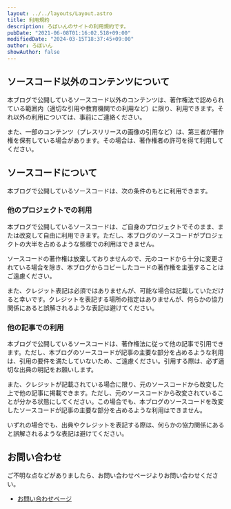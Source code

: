 ```yaml
---
layout: ../../layouts/Layout.astro
title: 利用規約
description: ろぼいんのサイトの利用規約です。
pubDate: "2021-06-08T01:16:02.518+09:00"
modifiedDate: "2024-03-15T18:37:45+09:00"
author: ろぼいん
showAuthor: false
---
```


## ソースコード以外のコンテンツについて

本ブログで公開しているソースコード以外のコンテンツは、著作権法で認められている範囲内（適切な引用や教育機関での利用など）に限り、利用できます。それ以外の利用については、事前にご連絡ください。

また、一部のコンテンツ（プレスリリースの画像の引用など）は、第三者が著作権を保有している場合があります。その場合は、著作権者の許可を得て利用してください。

## ソースコードについて

本ブログで公開しているソースコードは、次の条件のもとに利用できます。

### 他のプロジェクトでの利用

本ブログで公開しているソースコードは、ご自身のプロジェクトでそのまま、または改変して自由に利用できます。ただし、本ブログのソースコードがプロジェクトの大半を占めるような態様での利用はできません。

ソースコードの著作権は放棄しておりませんので、元のコードから十分に変更されている場合を除き、本ブログからコピーしたコードの著作権を主張することはご遠慮ください。

また、クレジット表記は必須ではありませんが、可能な場合は記載していただけると幸いです。クレジットを表記する場所の指定はありませんが、何らかの協力関係にあると誤解されるような表記は避けてください。

### 他の記事での利用

本ブログで公開しているソースコードは、著作権法に従って他の記事で引用できます。ただし、本ブログのソースコードが記事の主要な部分を占めるような利用は、引用の要件を満たしていないため、ご遠慮ください。引用する際は、必ず適切な出典の明記をお願いします。

また、クレジットが記載されている場合に限り、元のソースコードから改変した上で他の記事に掲載できます。ただし、元のソースコードから改変されていることが分かる状態にしてください。この場合でも、本ブログのソースコードを改変したソースコードが記事の主要な部分を占めるような利用はできません。

いずれの場合でも、出典やクレジットを表記する際は、何らかの協力関係にあると誤解されるような表記は避けてください。

## お問い合わせ

ご不明な点などがありましたら、お問い合わせページよりお問い合わせください。

- [お問い合わせページ](/contact/)
